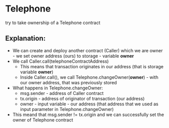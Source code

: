 # Telephone

try to take ownership of a Telephone contract

## Explanation:
* We can create and deploy another contract (Caller) which we are owner - we set owner address (ours) to storage - variable **owner**
* We call Caller.call(telephoneContractAddress)
    * This means that transaction originates in our address (that is storage variable **owner**)
    * Inside Caller.call(), we call Telephone.changeOwner(**owner**) - with our owner address, that was previously stored
* What happens in Telephone.changeOwner:
    * msg.sender - address of Caller contract
    * tx.origin - address of originator of transaction (our address)
    * owner - input variable - our address (that address that we used as input parameter in Telephone.changeOwner)
* This meand that msg.sender != tx.origin and we can successfully set the owner of Telephone contract